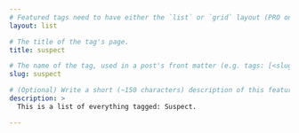```yaml
---
# Featured tags need to have either the `list` or `grid` layout (PRO only).
layout: list

# The title of the tag's page.
title: suspect

# The name of the tag, used in a post's front matter (e.g. tags: [<slug>]).
slug: suspect

# (Optional) Write a short (~150 characters) description of this featured tag.
description: >
  This is a list of everything tagged: Suspect.

---
```

